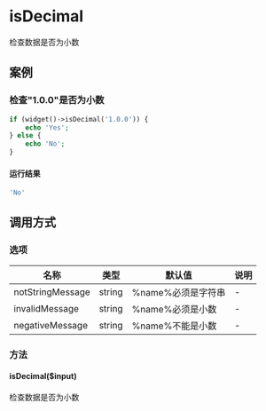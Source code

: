 isDecimal
=========

检查数据是否为小数

案例
----

### 检查"1.0.0"是否为小数
```php
if (widget()->isDecimal('1.0.0')) {
    echo 'Yes';
} else {
    echo 'No';
}
```

#### 运行结果
```php
'No'
```

调用方式
--------

### 选项

| 名称                | 类型    | 默认值                                 | 说明              |
|---------------------|---------|----------------------------------------|-------------------|
| notStringMessage    | string  | %name%必须是字符串                     | -                 |
| invalidMessage      | string  | %name%必须是小数                       | -                 |
| negativeMessage     | string  | %name%不能是小数                       | -                 |

### 方法

#### isDecimal($input)
检查数据是否为小数
